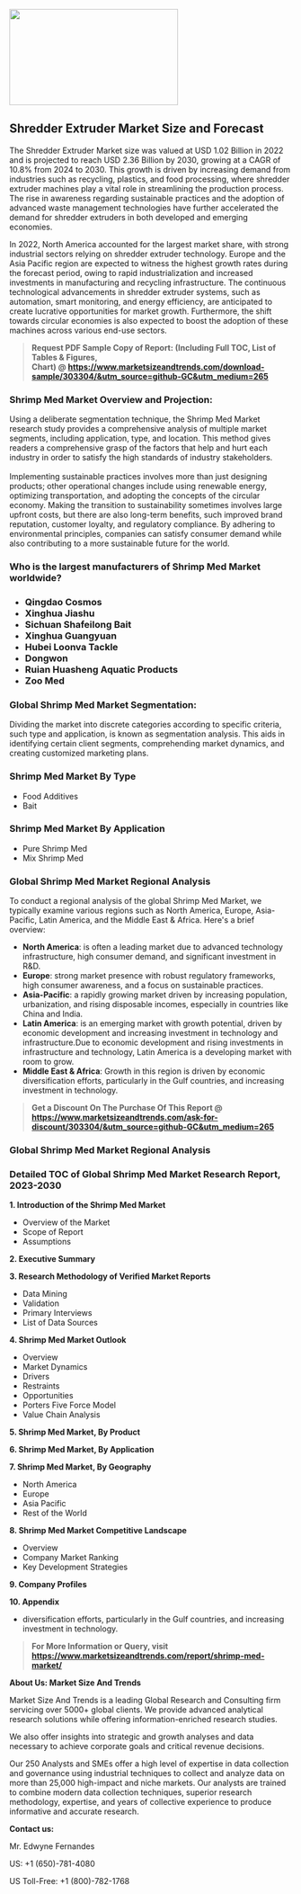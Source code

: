 <p><img class="alignnone size-medium wp-image-20088" src="https://ffe5etoiles.com/wp-content/uploads/2024/12/MST1-300x171.png" alt="" width="300" height="171" /></p><h2>Shredder Extruder Market Size and Forecast</h2><p>The Shredder Extruder Market size was valued at USD 1.02 Billion in 2022 and is projected to reach USD 2.36 Billion by 2030, growing at a CAGR of 10.8% from 2024 to 2030. This growth is driven by increasing demand from industries such as recycling, plastics, and food processing, where shredder extruder machines play a vital role in streamlining the production process. The rise in awareness regarding sustainable practices and the adoption of advanced waste management technologies have further accelerated the demand for shredder extruders in both developed and emerging economies.</p><p>In 2022, North America accounted for the largest market share, with strong industrial sectors relying on shredder extruder technology. Europe and the Asia Pacific region are expected to witness the highest growth rates during the forecast period, owing to rapid industrialization and increased investments in manufacturing and recycling infrastructure. The continuous technological advancements in shredder extruder systems, such as automation, smart monitoring, and energy efficiency, are anticipated to create lucrative opportunities for market growth. Furthermore, the shift towards circular economies is also expected to boost the adoption of these machines across various end-use sectors.</p></p><blockquote id="" class=""><strong>Request PDF Sample Copy of Report: (Including Full TOC, List of Tables &amp; Figures, Chart)&nbsp;@&nbsp;<strong><a href="https://www.marketsizeandtrends.com/download-sample/303304/&utm_source=github-GC&utm_medium=265" target="_blank">https://www.marketsizeandtrends.com/download-sample/303304/&utm_source=github-GC&utm_medium=265</a></strong></strong></blockquote><h3 id="" class="">Shrimp Med Market&nbsp;Overview and Projection:</h3><p id="" class="">Using a deliberate segmentation technique, the Shrimp Med Market research study provides a comprehensive analysis of multiple market segments, including application, type, and location. This method gives readers a comprehensive grasp of the factors that help and hurt each industry in order to satisfy the high standards of industry stakeholders. <br /> <br />Implementing sustainable practices involves more than just designing products; other operational changes include using renewable energy, optimizing transportation, and adopting the concepts of the circular economy. Making the transition to sustainability sometimes involves large upfront costs, but there are also long-term benefits, such improved brand reputation, customer loyalty, and regulatory compliance. By adhering to environmental principles, companies can satisfy consumer demand while also contributing to a more sustainable future for the world.</p><h3 id="" class="">Who is the largest manufacturers of&nbsp;Shrimp Med Market worldwide?</h3><h3 class=""><p><ul><li>Qingdao Cosmos </li><li> Xinghua Jiashu </li><li> Sichuan Shafeilong Bait </li><li> Xinghua Guangyuan </li><li> Hubei Loonva Tackle </li><li> Dongwon </li><li> Ruian Huasheng Aquatic Products </li><li> Zoo Med</li></ul></p></h3><h3 id="" class="">Global&nbsp;Shrimp Med Market Segmentation:</h3><p id="" class="">Dividing the market into discrete categories according to specific criteria, such type and application, is known as segmentation analysis. This aids in identifying certain client segments, comprehending market dynamics, and creating customized marketing plans.</p><h3 id="" class="">Shrimp Med Market&nbsp;By Type</h3><p><p><ul><li>Food Additives</li><li> Bait</p></li></ul></p></p><h3 id="" class="">Shrimp Med Market&nbsp;By Application</h3><p class=""><p><ul><li>Pure Shrimp Med</li><li> Mix Shrimp Med</li></ul></p></p><h3 id="" class="">Global Shrimp Med Market Regional Analysis</h3><p id="" class="">To conduct a regional analysis of the global Shrimp Med Market, we typically examine various regions such as North America, Europe, Asia-Pacific, Latin America, and the Middle East &amp; Africa. Here's a brief overview:</p><ul><li><strong>North America</strong>: is often a leading market due to advanced technology infrastructure, high consumer demand, and significant investment in R&amp;D.</li><li><strong>Europe</strong>: strong market presence with robust regulatory frameworks, high consumer awareness, and a focus on sustainable practices.</li><li><strong>Asia-Pacific</strong>: a rapidly growing market driven by increasing population, urbanization, and rising disposable incomes, especially in countries like China and India.</li><li><strong>Latin America</strong>: is an emerging market with growth potential, driven by economic development and increasing investment in technology and infrastructure.Due to economic development and rising investments in infrastructure and technology, Latin America is a developing market with room to grow.</li><li><strong>Middle East &amp; Africa</strong>: Growth in this region is driven by economic diversification efforts, particularly in the Gulf countries, and increasing investment in technology.</li></ul><blockquote id="" class=""><strong>Get a Discount On The Purchase Of This Report @ <strong><a href="https://www.marketsizeandtrends.com/ask-for-discount/303304/&utm_source=github-GC&utm_medium=265" target="_blank">https://www.marketsizeandtrends.com/ask-for-discount/303304/&utm_source=github-GC&utm_medium=265</a></strong></strong></blockquote><h3 id="" class="">Global Shrimp Med Market Regional Analysis</h3><h3 id="" class="">Detailed TOC of Global Shrimp Med Market Research Report, 2023-2030</h3><p id="" class=""><strong>1. Introduction of the Shrimp Med Market</strong></p><ul><li>Overview of the Market</li><li>Scope of Report</li><li>Assumptions</li></ul><p id="" class=""><strong>2. Executive Summary</strong></p><p id="" class=""><strong>3. Research Methodology of Verified Market Reports</strong></p><ul><li>Data Mining</li><li>Validation</li><li>Primary Interviews</li><li>List of Data Sources</li></ul><p id="" class=""><strong>4. Shrimp Med Market Outlook</strong></p><ul><li>Overview</li><li>Market Dynamics</li><li>Drivers</li><li>Restraints</li><li>Opportunities</li><li>Porters Five Force Model</li><li>Value Chain Analysis</li></ul><p id="" class=""><strong>5. Shrimp Med Market, By Product</strong></p><p id="" class=""><strong>6. Shrimp Med Market, By Application</strong></p><p id="" class=""><strong>7. Shrimp Med Market, By Geography</strong></p><ul><li>North America</li><li>Europe</li><li>Asia Pacific</li><li>Rest of the World</li></ul><p id="" class=""><strong>8. Shrimp Med Market Competitive Landscape</strong></p><ul><li>Overview</li><li>Company Market Ranking</li><li>Key Development Strategies</li></ul><p id="" class=""><strong>9. Company Profiles</strong></p><p id="" class=""><strong>10. Appendix</strong></p><ul><li>diversification efforts, particularly in the Gulf countries, and increasing investment in technology.</li></ul><blockquote id="" class=""><strong>For More Information or Query, visit <strong><strong><a href="https://www.marketsizeandtrends.com/report/shrimp-med-market/" target="_blank">https://www.marketsizeandtrends.com/report/shrimp-med-market/</a></strong></strong></strong></blockquote><p id="" class=""><strong>About Us: Market Size And Trends</strong></p><p id="" class="">Market Size And Trends is a leading Global Research and Consulting firm servicing over 5000+ global clients. We provide advanced analytical research solutions while offering information-enriched research studies.</p><p id="" class="">We also offer insights into strategic and growth analyses and data necessary to achieve corporate goals and critical revenue decisions.</p><p id="" class="">Our 250 Analysts and SMEs offer a high level of expertise in data collection and governance using industrial techniques to collect and analyze data on more than 25,000 high-impact and niche markets. Our analysts are trained to combine modern data collection techniques, superior research methodology, expertise, and years of collective experience to produce informative and accurate research.</p><p id="" class=""><strong>Contact us:</strong></p><p id="" class="">Mr. Edwyne Fernandes</p><p id="" class="">US: +1 (650)-781-4080</p><p id="" class="">US Toll-Free: +1 (800)-782-1768</p>
